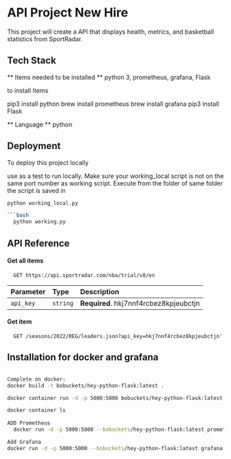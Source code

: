 
# API Project New Hire

This project will create a API that displays health, metrics, and basketball statistics from SportRadar.


## Tech Stack


** Items needed to be installed **
python 3,
prometheus,
grafana,
Flask

to install Items

pip3 install python
brew install prometheus
brew install grafana
pip3 install Flask

** Language ** 
python


## Deployment

To deploy this project locally

use as a test to run locally. Make sure your working_local script is not on the same port number as working script. Execute from the folder of same folder the script is saved in

```bash
python working_local.py

```bash
  python working.py
```



## API Reference

#### Get all items

```http
  GET https://api.sportradar.com/nba/trial/v8/en
```

| Parameter | Type     | Description                |
| :-------- | :------- | :------------------------- |
| `api_key` | `string` | **Required**. hkj7nnf4rcbez8kpjeubctjn |

#### Get item

```http
  GET /seasons/2022/REG/leaders.json?api_key=hkj7nnf4rcbez8kpjeubctjn'
```



## Installation for docker and grafana



```bash

Complete on docker:
docker build -t bobuckets/hey-python-flask:latest . 

docker container run -d -p 5000:5000 bobuckets/hey-python-flask:latest

docker container ls
  
ADD Prometheus
  docker run -d -p 5000:5000 --bobuckets/hey-python-flask:latest prometheus prom/prometheus

Add Grafana
docker run -d -p 5000:5000 --bobuckets/hey-python-flask:latest grafana grafana/grafana

```
    